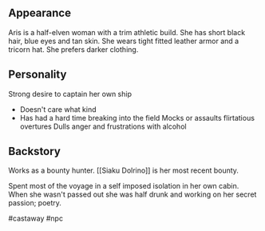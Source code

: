 ## Appearance
Aris is a half-elven woman with a trim athletic build. She has short black hair, blue eyes and tan skin. She wears tight fitted leather armor and a tricorn hat. She prefers darker clothing.


## Personality

Strong desire to captain her own ship
- Doesn't care what kind
- Has had a hard time breaking into the field
Mocks or assaults flirtatious overtures
Dulls anger and frustrations with alcohol



## Backstory
Works as a bounty hunter. [[Siaku Dolrino]] is her most recent bounty.

Spent most of the voyage in a self imposed isolation in her own cabin. When she wasn't passed out she was half drunk and working on her secret passion; poetry.






#castaway
#npc









